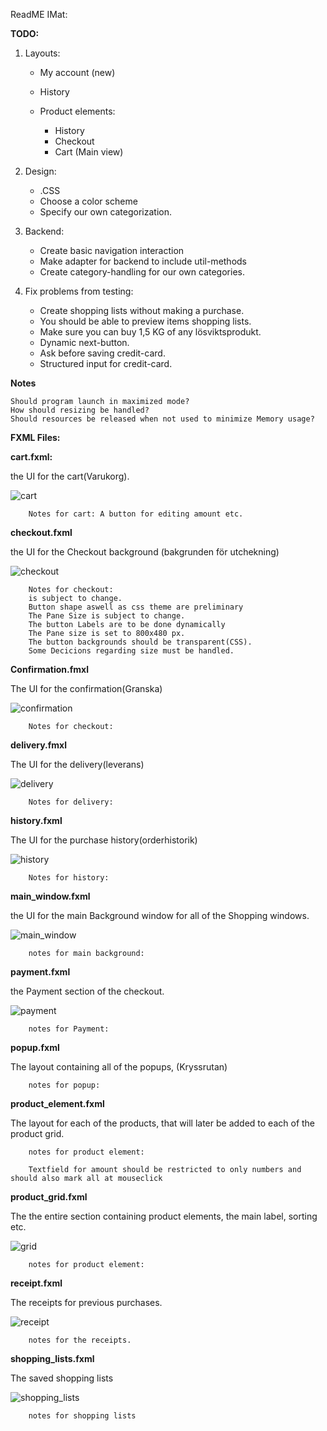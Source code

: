 ReadME IMat:

**TODO:**

1. Layouts:

    * My account (new)
    * History
    * Product elements:
    
        * History
        * Checkout
        * Cart (Main view)
        
2. Design:

    * .CSS
    * Choose a color scheme
    * Specify our own categorization.
    
3. Backend:

    * Create basic navigation interaction
    * Make adapter for backend to include util-methods
    * Create category-handling for our own categories.
    
4. Fix problems from testing:

    * Create shopping lists without making a purchase.
    * You should be able to preview items shopping lists.
    * Make sure you can buy 1,5 KG of any lösviktsprodukt.
    * Dynamic next-button.
    * Ask before saving credit-card.
    * Structured input for credit-card.

**Notes**
    
    Should program launch in maximized mode?
    How should resizing be handled?
    Should resources be released when not used to minimize Memory usage?
    
**FXML Files:** 

   **cart.fxml:** 
   
       
   the UI for the cart(Varukorg).
   
   ![cart](http://gdurl.com/8udp)
        
        Notes for cart: A button for editing amount etc. 


        
   **checkout.fxml**
   
   the UI for the Checkout background (bakgrunden för utchekning)
   
   ![checkout](http://gdurl.com/NCA5)
   
        Notes for checkout: 
        is subject to change. 
        Button shape aswell as css theme are preliminary
        The Pane Size is subject to change. 
        The button Labels are to be done dynamically
        The Pane size is set to 800x480 px. 
        The button backgrounds should be transparent(CSS).
        Some Decicions regarding size must be handled. 
        
   **Confirmation.fmxl**
   
   The UI for the confirmation(Granska)
   
   ![confirmation](http://gdurl.com/iPnn)
   
        Notes for checkout: 
        
   **delivery.fmxl**
      
   The UI for the delivery(leverans)
    
   ![delivery](http://gdurl.com/LDlL)
    
        Notes for delivery: 
        
   **history.fxml**
          
   The UI for the purchase history(orderhistorik)
   
   ![history](http://gdurl.com/pwcG)
   
        Notes for history: 
   **main_window.fxml**
   
   the UI for the main Background window for all of the Shopping windows.
   
   ![main_window](http://gdurl.com/qEUp)
   
        notes for main background:
        
   **payment.fxml**
        
   the Payment section of the checkout.
   
   ![payment](http://gdurl.com/kXQe)
    
        notes for Payment: 
   **popup.fxml**
        
   The layout containing all of the popups, (Kryssrutan)
    
        notes for popup:
   **product_element.fxml**
   
   The layout for each of the products, that will later be added to each of the product grid.
   
        notes for product element: 
        
        Textfield for amount should be restricted to only numbers and should also mark all at mouseclick
   **product_grid.fxml**

   The the entire section containing product elements, the main label, sorting etc.
   
   ![grid](http://gdurl.com/EiE2)
        
        notes for product element:
   **receipt.fxml**
   
   The receipts for previous purchases. 
   
   ![receipt](http://gdurl.com/agC6)
   
        notes for the receipts.
   **shopping_lists.fxml**
        
   The saved shopping lists
   
   ![shopping_lists](http://gdurl.com/XrgX)
   
        notes for shopping lists
